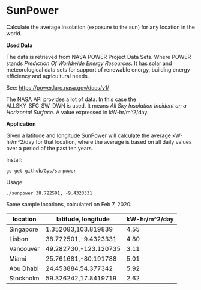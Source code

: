 SunPower
========

Calculate the average insolation (exposure to the sun) for any location in the world.

**Used Data**

The data is retrieved from NASA POWER Project Data Sets. Where POWER stands *Prediction Of Worldwide Energy Resources*. It has solar and meteorological data sets for support of renewable energy, building energy efficiency and agricultural needs.

See: https://power.larc.nasa.gov/docs/v1/

The NASA API provides a lot of data. In this case the ALLSKY_SFC_SW_DWN is used. It means *All Sky Insolation Incident on a Horizontal Surface*. A value expressed in kW-hr/m^2/day.

**Application**

Given a latitude and longitude SunPower will calculate the average kW-hr/m^2/day for that location, where the average is based on all daily values over a period of the past ten years.

Install:

    go get github/Gys/sunpower

Usage:

    ./sunpower 38.722501, -9.4323331


Same sample locations, calculated on Feb 7, 2020:

location| latitude, longitude |kW-hr/m^2/day|
|---|---|---|
|Singapore | 1.352083,103.819839|4.55|
|Lisbon|38.722501,-9.4323331|4.80|
|Vancouver|49.282730,-123.120735|3.11|
|Miami|25.761681,-80.191788|5.01|
|Abu Dhabi|24.453884,54.377342|5.92|
|Stockholm|59.326242,17.8419719|2.62|


